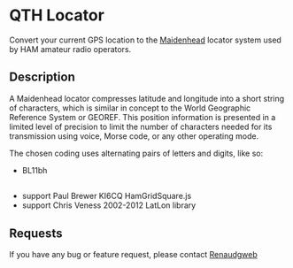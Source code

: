 # QTH Locator

Convert your current GPS location to the [Maidenhead](https://en.wikipedia.org/wiki/Maidenhead_Locator_System) locator system used by HAM amateur radio operators.

## Description

A Maidenhead locator compresses latitude and longitude into a short string of characters, which is similar in concept to the World Geographic Reference System or GEOREF. This position information is presented in a limited level of precision to limit the number of characters needed for its transmission using voice, Morse code, or any other operating mode.

The chosen coding uses alternating pairs of letters and digits, like so:

- BL11bh

##

- support Paul Brewer KI6CQ HamGridSquare.js
- support Chris Veness 2002-2012 LatLon library

## Requests

If you have any bug or feature request, please contact [Renaudgweb](https://github.com/renaudgweb/)

